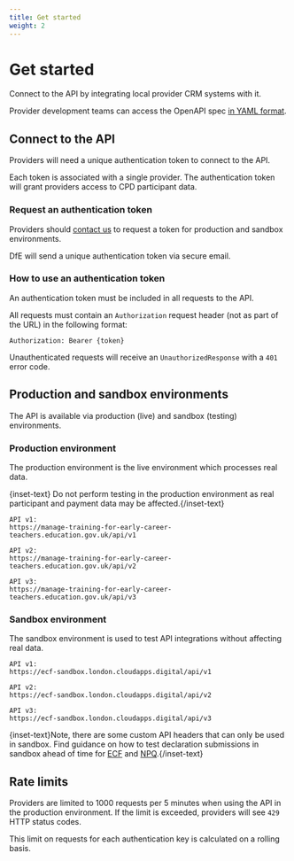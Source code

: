 ```yaml
---
title: Get started
weight: 2
---
```


# Get started

Connect to the API by integrating local provider CRM systems with it.

Provider development teams can access the OpenAPI spec [in YAML format](/lead-providers/api-docs/v1/api_spec.yml).

## Connect to the API

Providers will need a unique authentication token to connect to the API. 

Each token is associated with a single provider. The authentication token will grant providers access to CPD participant data. 

### Request an authentication token

Providers should [contact us](/api-reference/help) to request a token for production and sandbox environments.

DfE will send a unique authentication token via secure email.

### How to use an authentication token

An authentication token must be included in all requests to the API. 

All requests must contain an `Authorization` request header (not as part of the URL) in the following format:  

```
Authorization: Bearer {token}
```

Unauthenticated requests will receive an `UnauthorizedResponse` with a `401` error code.

## Production and sandbox environments

The API is available via production (live) and sandbox (testing) environments.

### Production environment

The production environment is the live environment which processes real data.  

{inset-text} Do not perform testing in the production environment as real participant and payment data may be affected.{/inset-text}

```
API v1: 
https://manage-training-for-early-career-teachers.education.gov.uk/api/v1
```

```
API v2:
https://manage-training-for-early-career-teachers.education.gov.uk/api/v2
```

```
API v3: 
https://manage-training-for-early-career-teachers.education.gov.uk/api/v3
```

### Sandbox environment

The sandbox environment is used to test API integrations without affecting real data. 

```
API v1: 
https://ecf-sandbox.london.cloudapps.digital/api/v1
```

```
API v2:
https://ecf-sandbox.london.cloudapps.digital/api/v2
```

```
API v3: 
https://ecf-sandbox.london.cloudapps.digital/api/v3
```

{inset-text}Note, there are some custom API headers that can only be used in sandbox. Find guidance on how to test declaration submissions in sandbox ahead of time for [ECF](/api-reference/ecf/guidance/#test-the-ability-to-submit-declarations-in-sandbox-ahead-of-time) and [NPQ](/api-reference/npq).{/inset-text}

## Rate limits

Providers are limited to 1000 requests per 5 minutes when using the API in the production environment. If the limit is exceeded, providers will see `429` HTTP status codes.

This limit on requests for each authentication key is calculated on a rolling basis. 
